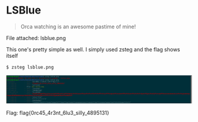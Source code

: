 # LSBlue

> Orca watching is an awesome pastime of mine!

File attached: lsblue.png

This one's pretty simple as well. I simply used zsteg and the flag shows itself
```bash
$ zsteg lsblue.png
```

![Alt text](screenshot.png?raw=true "lsblue")

Flag: flag{0rc45_4r3nt_6lu3_silly_4895131}